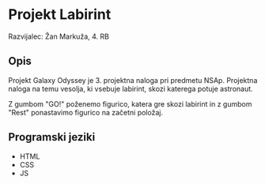 # Projekt Labirint
 Razvijalec: Žan Markuža, 4. RB
## Opis
 Projekt Galaxy Odyssey je 3. projektna naloga pri predmetu NSAp. Projektna naloga na temu vesolja, ki vsebuje labirint, skozi katerega potuje astronaut.

 Z gumbom "GO!" poženemo figurico, katera gre skozi labirint in z gumbom "Rest" ponastavimo figurico na začetni položaj. 
## Programski jeziki
- HTML
- CSS
- JS